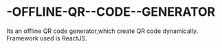 # -OFFLINE-QR--CODE--GENERATOR
Its an offline QR code generator,which create QR code dynamically. Framework used is ReactJS.
